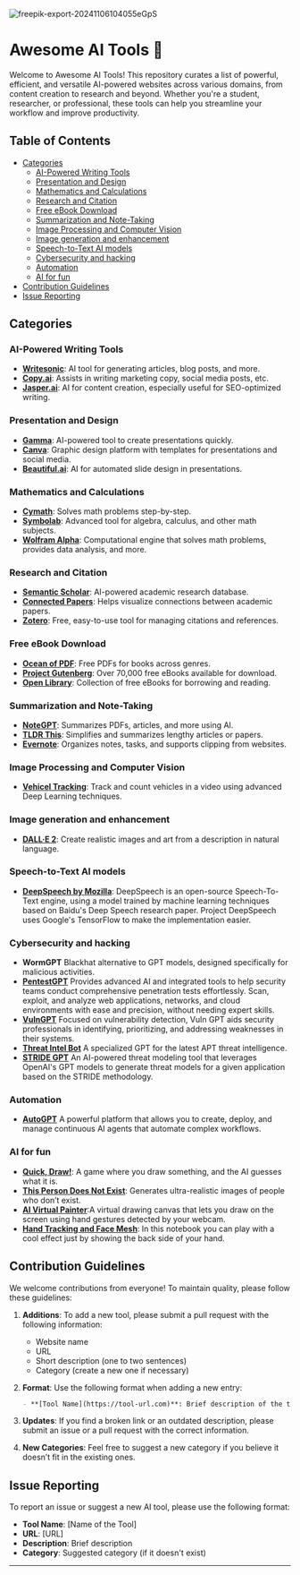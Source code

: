 ![freepik-export-20241106104055eGpS](https://github.com/user-attachments/assets/693d2162-e578-43e2-af86-69992b8aed17)

# Awesome AI Tools 🚀

Welcome to Awesome AI Tools! This repository curates a list of powerful, efficient, and versatile AI-powered websites across various domains, from content creation to research and beyond. Whether you're a student, researcher, or professional, these tools can help you streamline your workflow and improve productivity.

## Table of Contents
- [Categories](#categories)
  - [AI-Powered Writing Tools](#ai-powered-writing-tools)
  - [Presentation and Design](#presentation-and-design)
  - [Mathematics and Calculations](#mathematics-and-calculations)
  - [Research and Citation](#research-and-citation)
  - [Free eBook Download](#free-ebook-download)
  - [Summarization and Note-Taking](#summarization-and-note-taking)
  - [Image Processing and Computer Vision](#image-processing-and-computer-vision)
  - [Image generation and enhancement](#image-generation-and-enhancement)
  - [Speech-to-Text AI models](#speech-to-text-ai-models)
  - [Cybersecurity and hacking](#cybersecurity-and-hacking)
  - [Automation](#automation)
  - [AI for fun](#ai-for-fun)
- [Contribution Guidelines](#contribution-guidelines)
- [Issue Reporting](#issue-reporting)


## Categories

### AI-Powered Writing Tools
- **[Writesonic](https://writesonic.com)**: AI tool for generating articles, blog posts, and more.
- **[Copy.ai](https://copy.ai)**: Assists in writing marketing copy, social media posts, etc.
- **[Jasper.ai](https://jasper.ai)**: AI for content creation, especially useful for SEO-optimized writing.

### Presentation and Design
- **[Gamma](https://gamma.app)**: AI-powered tool to create presentations quickly.
- **[Canva](https://www.canva.com)**: Graphic design platform with templates for presentations and social media.
- **[Beautiful.ai](https://www.beautiful.ai)**: AI for automated slide design in presentations.

### Mathematics and Calculations
- **[Cymath](https://www.cymath.com)**: Solves math problems step-by-step.
- **[Symbolab](https://www.symbolab.com)**: Advanced tool for algebra, calculus, and other math subjects.
- **[Wolfram Alpha](https://www.wolframalpha.com)**: Computational engine that solves math problems, provides data analysis, and more.

### Research and Citation
- **[Semantic Scholar](https://www.semanticscholar.org)**: AI-powered academic research database.
- **[Connected Papers](https://www.connectedpapers.com)**: Helps visualize connections between academic papers.
- **[Zotero](https://www.zotero.org)**: Free, easy-to-use tool for managing citations and references.

### Free eBook Download
- **[Ocean of PDF](https://oceanofpdf.com)**: Free PDFs for books across genres.
- **[Project Gutenberg](https://www.gutenberg.org)**: Over 70,000 free eBooks available for download.
- **[Open Library](https://openlibrary.org)**: Collection of free eBooks for borrowing and reading.

### Summarization and Note-Taking
- **[NoteGPT](https://www.notegpt.com)**: Summarizes PDFs, articles, and more using AI.
- **[TLDR This](https://tldrthis.com)**: Simplifies and summarizes lengthy articles or papers.
- **[Evernote](https://evernote.com)**: Organizes notes, tasks, and supports clipping from websites.

### Image Processing and Computer Vision
- **[Vehicel Tracking](https://github.com/milad-goudarzi/Object-tracking)**: Track and count vehicles in a video using advanced Deep Learning techniques.

### Image generation and enhancement
- **[DALL·E 2](https://openai.com/index/dall-e-2/)**: Create realistic images and art from a description in natural language.

### Speech-to-Text AI models
- **[DeepSpeech by Mozilla](https://github.com/mozilla/DeepSpeech)**: DeepSpeech is an open-source Speech-To-Text engine, using a model trained by machine learning techniques based on Baidu's Deep Speech research paper. Project DeepSpeech uses Google's TensorFlow to make the implementation easier.

### Cybersecurity and hacking
- **WormGPT** Blackhat alternative to GPT models, designed specifically for malicious activities.
- **[PentestGPT](https://pentestgpt.ai/)** Provides advanced AI and integrated tools to help security teams conduct comprehensive penetration tests effortlessly. Scan, exploit, and analyze web applications, networks, and cloud environments with ease and precision, without needing expert skills.
- **[VulnGPT](https://chatgpt.com/g/g-blU09Cvvf-vulngpt)** Focused on vulnerability detection, Vuln GPT aids security professionals in identifying, prioritizing, and addressing weaknesses in their systems.
- **[Threat Intel Bot](https://chatgpt.com/g/g-Vy4rIqiCF-threat-intel-bot)** A specialized GPT for the latest APT threat intelligence.
- **[STRIDE GPT](https://stridegpt.streamlit.app/)** An AI-powered threat modeling tool that leverages OpenAI's GPT models to generate threat models for a given application based on the STRIDE methodology.

### Automation
- **[AutoGPT](https://github.com/Significant-Gravitas/AutoGPT)** A powerful platform that allows you to create, deploy, and manage continuous AI agents that automate complex workflows.

### AI for fun
- **[Quick, Draw!](https://quickdraw.withgoogle.com/)**: A game where you draw something, and the AI guesses what it is.
- **[This Person Does Not Exist](https://thispersondoesnotexist.com/)**: Generates ultra-realistic images of people who don’t exist.
- **[AI Virtual Painter](https://github.com/MohamedAlaouiMhamdi/AI_virtual_Painter)**:A virtual drawing canvas that lets you draw on the screen using hand gestures detected by your webcam.
- **[Hand Tracking and Face Mesh](https://github.com/milad-goudarzi/Hand-tracking-and-face-mesh/tree/main)**: In this notebook you can play with a cool effect just by showing the back side of your hand.
## Contribution Guidelines

We welcome contributions from everyone! To maintain quality, please follow these guidelines:

1. **Additions**: To add a new tool, please submit a pull request with the following information:
   - Website name
   - URL
   - Short description (one to two sentences)
   - Category (create a new one if necessary)

2. **Format**: Use the following format when adding a new entry:
   ```markdown
   - **[Tool Name](https://tool-url.com)**: Brief description of the tool.
   ```

3. **Updates**: If you find a broken link or an outdated description, please submit an issue or a pull request with the correct information.

4. **New Categories**: Feel free to suggest a new category if you believe it doesn’t fit in the existing ones.

## Issue Reporting

To report an issue or suggest a new AI tool, please use the following format:

- **Tool Name**: [Name of the Tool]
- **URL**: [URL]
- **Description**: Brief description
- **Category**: Suggested category (if it doesn't exist)

---
